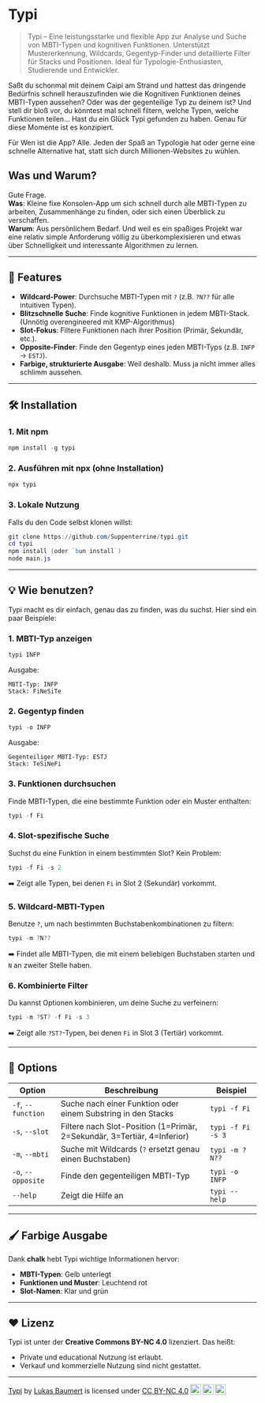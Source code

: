 # Typi

> Typi – Eine leistungsstarke und flexible App zur Analyse und Suche von MBTI-Typen und kognitiven Funktionen. Unterstützt Mustererkennung, Wildcards, Gegentyp-Finder und detaillierte Filter für Stacks und Positionen. Ideal für Typologie-Enthusiasten, Studierende und Entwickler.

Saßt du schonmal mit deinem Caipi am Strand und hattest das dringende Bedürfnis schnell herauszufinden wie die Kognitiven Funktionen deines MBTI-Typen aussehen? Oder was der gegenteilige Typ zu deinem ist?
Und stell dir bloß vor, du könntest mal schnell filtern, welche Typen, welche Funktionen teilen...
Hast du ein Glück Typi gefunden zu haben. Genau für diese Momente ist es konzipiert.

Für Wen ist die App? Alle. Jeden der Spaß an Typologie hat oder gerne eine schnelle Alternative hat, statt sich durch Millionen-Websites zu wühlen.

## Was und Warum?
Gute Frage. <br>
**Was**: Kleine fixe Konsolen-App um sich schnell durch alle MBTI-Typen zu arbeiten, Zusammenhänge zu finden, oder sich einen Überblick zu verschaffen. <br>
**Warum**: Aus persönlichem Bedarf. Und weil es ein spaßiges Projekt war eine relativ simple Anforderung völlig zu überkomplexisieren und etwas über Schnelligkeit und interessante Algorithmen zu lernen.<br>

---

## 🚀 **Features**
- **Wildcard-Power**: Durchsuche MBTI-Typen mit `?` (z.B. `?N??` für alle intuitiven Typen).
- **Blitzschnelle Suche**: Finde kognitive Funktionen in jedem MBTI-Stack. (Unnötig overengineered mit KMP-Algorithmus)
- **Slot-Fokus**: Filtere Funktionen nach ihrer Position (Primär, Sekundär, etc.).
- **Opposite-Finder**: Finde den Gegentyp eines jeden MBTI-Typs (z.B. `INFP` → `ESTJ`).
- **Farbige, strukturierte Ausgabe**: Weil deshalb. Muss ja nicht immer alles schlimm aussehen.

---

## 🛠️ **Installation**
### 1. Mit **npm**
```powershell
npm install -g typi
```

### 2. Ausführen mit **npx** (ohne Installation)
```powershell
npx typi
```

### 3. Lokale Nutzung
Falls du den Code selbst klonen willst:
```powershell
git clone https://github.com/Suppenterrine/typi.git
cd typi
npm install (oder `bun install`)
node main.js
```

---

## 💡 **Wie benutzen?**
Typi macht es dir einfach, genau das zu finden, was du suchst. Hier sind ein paar Beispiele:

### **1. MBTI-Typ anzeigen**
```powershell
typi INFP
```
Ausgabe:
```plaintext
MBTI-Typ: INFP
Stack: FiNeSiTe
```

### **2. Gegentyp finden**
```powershell
typi -o INFP
```
Ausgabe:
```plaintext
Gegenteiliger MBTI-Typ: ESTJ
Stack: TeSiNeFi
```

### **3. Funktionen durchsuchen**
Finde MBTI-Typen, die eine bestimmte Funktion oder ein Muster enthalten:
```powershell
typi -f Fi
```

### **4. Slot-spezifische Suche**
Suchst du eine Funktion in einem bestimmten Slot? Kein Problem:
```powershell
typi -f Fi -s 2
```
➡️ Zeigt alle Typen, bei denen `Fi` in Slot 2 (Sekundär) vorkommt.

### **5. Wildcard-MBTI-Typen**
Benutze `?`, um nach bestimmten Buchstabenkombinationen zu filtern:
```powershell
typi -m ?N??
```
➡️ Findet alle MBTI-Typen, die mit einem beliebigen Buchstaben starten und `N` an zweiter Stelle haben.

### **6. Kombinierte Filter**
Du kannst Optionen kombinieren, um deine Suche zu verfeinern:
```powershell
typi -m ?ST? -f Fi -s 3
```
➡️ Zeigt alle `?ST?`-Typen, bei denen `Fi` in Slot 3 (Tertiär) vorkommt.

---

## 📖 **Options**
| Option           | Beschreibung                                                                                       | Beispiel                                 |
|-------------------|---------------------------------------------------------------------------------------------------|-----------------------------------------|
| `-f`, `--function` | Suche nach einer Funktion oder einem Substring in den Stacks                                      | `typi -f Fi`                            |
| `-s`, `--slot`    | Filtere nach Slot-Position (1=Primär, 2=Sekundär, 3=Tertiär, 4=Inferior)                           | `typi -f Fi -s 3`                       |
| `-m`, `--mbti`    | Suche mit Wildcards (`?` ersetzt genau einen Buchstaben)                                           | `typi -m ?N??`                          |
| `-o`, `--opposite`| Finde den gegenteiligen MBTI-Typ                                                                  | `typi -o INFP`                          |
| `--help`          | Zeigt die Hilfe an                                                                                | `typi --help`                           |

---

## 🖌️ **Farbige Ausgabe**
Dank **chalk** hebt Typi wichtige Informationen hervor:  
- **MBTI-Typen**: Gelb unterlegt  
- **Funktionen und Muster**: Leuchtend rot  
- **Slot-Namen**: Klar und grün

---

## ❤️ **Lizenz**
Typi ist unter der **Creative Commons BY-NC 4.0** lizenziert. Das heißt:  
- Private und educational Nutzung ist erlaubt.  
- Verkauf und kommerzielle Nutzung sind nicht gestattet.  


--- 


<p xmlns:cc="http://creativecommons.org/ns#" xmlns:dct="http://purl.org/dc/terms/"><a property="dct:title" rel="cc:attributionURL" href="https://github.com/Suppenterrine/Typi">Typi</a> by <a rel="cc:attributionURL dct:creator" property="cc:attributionName" href="https://github.com/Suppenterrine">Lukas Baumert</a> is licensed under <a href="https://creativecommons.org/licenses/by-nc/4.0/?ref=chooser-v1" target="_blank" rel="license noopener noreferrer" style="display:inline-block;">CC BY-NC 4.0<img style="height:22px!important;margin-left:3px;vertical-align:text-bottom;" src="https://mirrors.creativecommons.org/presskit/icons/cc.svg?ref=chooser-v1" alt=""><img style="height:22px!important;margin-left:3px;vertical-align:text-bottom;" src="https://mirrors.creativecommons.org/presskit/icons/by.svg?ref=chooser-v1" alt=""><img style="height:22px!important;margin-left:3px;vertical-align:text-bottom;" src="https://mirrors.creativecommons.org/presskit/icons/nc.svg?ref=chooser-v1" alt=""></a></p>
